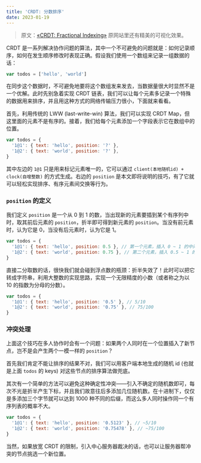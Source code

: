 ```yaml
---
title: 'CRDT: 分数排序'
date: 2023-01-19
---
```


> 原文：[&laquo;CRDT: Fractional Indexing&raquo;](https://madebyevan.com/algos/crdt-fractional-indexing)
> 原网站里还有精美的可视化效果。

CRDT 是一系列解决协作问题的算法，其中一个不可避免的问题就是：如何记录顺序，如何在发生顺序修改时表现正确。假设我们使用一个数组来记录一组数据的话：

```js
var todos = ['hello', 'world']
```

在同步这个数据时，不可避免地要将这个数组发来发去，当数据量很大时显然不是一个优解。此时先别急着实现 CRDT 链表，我们可以让每个元素多记录一个特殊的数据用来排序，并且用这种方式的网络传输压力很小，下面就来看看。

首先，利用传统的 LWW (last-write-win) 算法，我们可以实现 CRDT Map，但这里面的元素不是有序的。接着，我们给每个元素添加一个字段表示它在数组中的位置。

```js
var todos = {
  '1@1': { text: 'hello', position: '?' },
  '1@2': { text: 'world', position: '?' },
}
```

其中左边的 `1@1` 只是用来标记元素唯一的，它可以通过 `client(本地随机id) + clock(自增整数)` 的方式生成。右边的 `position` 是本文即将说明的技巧，有了它就可以轻松实现排序、有序元素间交换等行为。

### `position` 的定义

我们定义 `position` 是一个从 0 到 1 的数，当出现新的元素要插到某个有序列中时，取其前后元素的 `position`，折半即可得到新元素的 `position`。当没有前元素时，认为它是 0，当没有后元素时，认为它是 1。

```js
var todos = {
  '1@1': { text: 'hello', position: 0.5 }, // 第一个元素，插入 0 ~ 1 的中间，取 0.5
  '1@2': { text: 'world', position: 0.75 }, // 第二个元素，插入 0.5 ~ 1 的中间，取 0.75
}
```

直接二分取数的话，很快我们就会碰到浮点数的瓶颈：折半失效了！此时可以把它转成字符串，利用大整数的实现思路，实现一个无限精度的小数（或者称之为以 10 的指数为分母的分数）。

```js
var todos = {
  '1@1': { text: 'hello', position: '0.5' }, // 5/10
  '1@2': { text: 'world', position: '0.75' }, // 75/100
}
```

### 冲突处理

上面这个技巧在多人协作时会有一个问题：如果两个人同时在一个位置插入了新节点，岂不是会产生两个一模一样的 `position`？

首先我们肯定不能让排序的结果不对，我们可以用客户端本地生成的随机 id (也就是上面 `todos` 的 keys) 对这些节点的排序算法做兜底。

其次有一个简单的方法可以避免这种确定性冲突——引入不确定的随机数即可，每次不光是折半产生下标，并且我们故意往后多添加几位随机数。在十进制下，仅仅是多添加三个字节就可以达到 1000 种不同的后缀，而这么多人同时操作同一个有序列表的概率不大。

```js
var todos = {
  '1@1': { text: 'hello', position: '0.5123' }, // ~5/10
  '1@2': { text: 'world', position: '0.75478' }, // ~75/100
}
```

当然，如果放宽 CRDT 的限制，引入中心服务器裁决的话，也可以让服务器帮冲突的节点挑选一个新位置。
